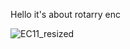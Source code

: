 Hello it's about rotarry enc

![EC11_resized](https://github.com/user-attachments/assets/5c58db91-06dd-4290-b693-7c1bd672b5df)
